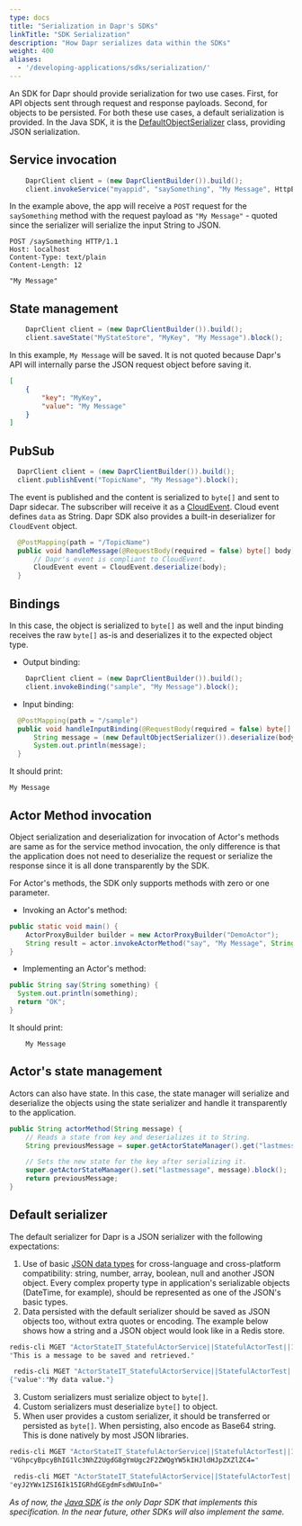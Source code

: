 ```yaml
---
type: docs
title: "Serialization in Dapr's SDKs"
linkTitle: "SDK Serialization"
description: "How Dapr serializes data within the SDKs"
weight: 400
aliases:
  - '/developing-applications/sdks/serialization/'
---
```


An SDK for Dapr should provide serialization for two use cases. First, for API objects sent through request and response payloads. Second, for objects to be persisted. For both these use cases, a default serialization is provided. In the Java SDK, it is the [DefaultObjectSerializer](https://dapr.github.io/java-sdk/io/dapr/serializer/DefaultObjectSerializer.html) class, providing JSON serialization.

## Service invocation

```java
    DaprClient client = (new DaprClientBuilder()).build();
    client.invokeService("myappid", "saySomething", "My Message", HttpExtension.POST).block();
```

In the example above, the app will receive a `POST` request for the `saySomething` method with the request payload as `"My Message"` - quoted since the serializer will serialize the input String to JSON.

```text
POST /saySomething HTTP/1.1
Host: localhost
Content-Type: text/plain
Content-Length: 12

"My Message"
```

## State management

```java
    DaprClient client = (new DaprClientBuilder()).build();
    client.saveState("MyStateStore", "MyKey", "My Message").block();
```
In this example, `My Message` will be saved. It is not quoted because Dapr's API will internally parse the JSON request object before saving it.

```JSON
[
    {
        "key": "MyKey",
        "value": "My Message"
    }
]
```

## PubSub

```java
  DaprClient client = (new DaprClientBuilder()).build();
  client.publishEvent("TopicName", "My Message").block();
```

The event is published and the content is serialized to `byte[]` and sent to Dapr sidecar. The subscriber will receive it as a [CloudEvent](https://github.com/cloudevents/spec). Cloud event defines `data` as String. Dapr SDK also provides a built-in deserializer for `CloudEvent` object.

```java
  @PostMapping(path = "/TopicName")
  public void handleMessage(@RequestBody(required = false) byte[] body) {
      // Dapr's event is compliant to CloudEvent.
      CloudEvent event = CloudEvent.deserialize(body);
  }
```

## Bindings

In this case, the object is serialized to `byte[]` as well and the input binding receives the raw `byte[]` as-is and deserializes it to the expected object type.

* Output binding:
```java
    DaprClient client = (new DaprClientBuilder()).build();
    client.invokeBinding("sample", "My Message").block();
```

* Input binding:
```java
  @PostMapping(path = "/sample")
  public void handleInputBinding(@RequestBody(required = false) byte[] body) {
      String message = (new DefaultObjectSerializer()).deserialize(body, String.class);
      System.out.println(message);
  }
```
It should print:
```
My Message
```

## Actor Method invocation
Object serialization and deserialization for invocation of Actor's methods are same as for the service method invocation, the only difference is that the application does not need to deserialize the request or serialize the response since it is all done transparently by the SDK.

For Actor's methods, the SDK only supports methods with zero or one parameter.

* Invoking an Actor's method:
```java
public static void main() {
    ActorProxyBuilder builder = new ActorProxyBuilder("DemoActor");
    String result = actor.invokeActorMethod("say", "My Message", String.class).block();
}
```

* Implementing an Actor's method:
```java
public String say(String something) {
  System.out.println(something);
  return "OK";
}
```
It should print:
```
    My Message
```

## Actor's state management
Actors can also have state. In this case, the state manager will serialize and deserialize the objects using the state serializer and handle it transparently to the application.

```java
public String actorMethod(String message) {
    // Reads a state from key and deserializes it to String.
    String previousMessage = super.getActorStateManager().get("lastmessage", String.class).block();

    // Sets the new state for the key after serializing it.
    super.getActorStateManager().set("lastmessage", message).block();
    return previousMessage;
}
```

## Default serializer

The default serializer for Dapr is a JSON serializer with the following expectations:

1. Use of basic [JSON data types](https://www.w3schools.com/js/js_json_datatypes.asp) for cross-language and cross-platform compatibility: string, number, array, boolean, null and another JSON object. Every complex property type in application's serializable objects (DateTime, for example), should be represented as one of the JSON's basic types.
2. Data persisted with the default serializer should be saved as JSON objects too, without extra quotes or encoding. The example below shows how a string and a JSON object would look like in a Redis store.
```bash
redis-cli MGET "ActorStateIT_StatefulActorService||StatefulActorTest||1581130928192||message
"This is a message to be saved and retrieved."
```
```bash
 redis-cli MGET "ActorStateIT_StatefulActorService||StatefulActorTest||1581130928192||mydata
{"value":"My data value."}
```
3. Custom serializers must serialize object to `byte[]`.
4. Custom serializers must deserialize `byte[]` to object.
5. When user provides a custom serializer, it should be transferred or persisted as `byte[]`. When persisting, also encode as Base64 string. This is done natively by most JSON libraries.
```bash
redis-cli MGET "ActorStateIT_StatefulActorService||StatefulActorTest||1581130928192||message
"VGhpcyBpcyBhIG1lc3NhZ2UgdG8gYmUgc2F2ZWQgYW5kIHJldHJpZXZlZC4="
```
```bash
 redis-cli MGET "ActorStateIT_StatefulActorService||StatefulActorTest||1581130928192||mydata
"eyJ2YWx1ZSI6Ik15IGRhdGEgdmFsdWUuIn0="
```

*As of now, the [Java SDK](https://github.com/dapr/java-sdk/) is the only Dapr SDK that implements this specification. In the near future, other SDKs will also implement the same.*
